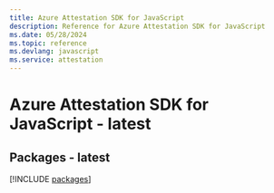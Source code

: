 ```yaml
---
title: Azure Attestation SDK for JavaScript
description: Reference for Azure Attestation SDK for JavaScript
ms.date: 05/28/2024
ms.topic: reference
ms.devlang: javascript
ms.service: attestation
---
```

# Azure Attestation SDK for JavaScript - latest
## Packages - latest
[!INCLUDE [packages](attestation-index.md)]